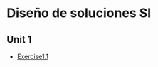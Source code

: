 # Diseño de soluciones SI

## Unit 1
- [Exercise1.1](https://deyarza.github.io/design-si/exercise1.1)